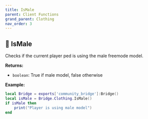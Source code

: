 ```yaml
---
title: IsMale
parent: Client Functions
grand_parent: Clothing
nav_order: 3
---
```


## 🔹 IsMale

Checks if the current player ped is using the male freemode model.

**Returns:**
- `boolean`: True if male model, false otherwise

**Example:**
```lua
local Bridge = exports['community_bridge']:Bridge()
local isMale = Bridge.Clothing.IsMale()
if isMale then
    print("Player is using male model")
end
```
